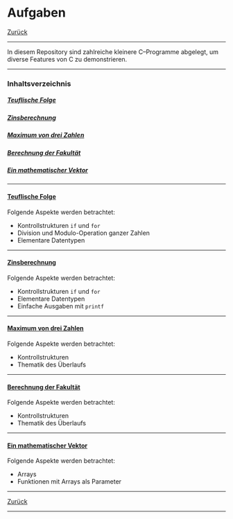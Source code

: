 # Aufgaben

[Zurück](../../Readme.md)

---

In diesem Repository sind zahlreiche kleinere C&ndash;Programme abgelegt,
um diverse Features von C zu demonstrieren.

---

### Inhaltsverzeichnis

##### [Teuflische Folge](#link1)
##### [Zinsberechnung](#link2)
##### [Maximum von drei Zahlen](#link3)
##### [Berechnung der Fakultät](#link4)
##### [Ein mathematischer Vektor](#link5)

---

#### [Teuflische Folge](./TeuflischeFolge/Exercises_TeuflischeFolge.md) <a name="link1"></a>

Folgende Aspekte werden betrachtet:
  * Kontrollstrukturen `if` und `for`
  * Division und Modulo-Operation ganzer Zahlen
  * Elementare Datentypen

---

#### [Zinsberechnung](./Zinsberechnung/Exercises_Zinsberechnung.md) <a name="link2"></a>

Folgende Aspekte werden betrachtet:
  * Kontrollstrukturen `if` und `for`
  * Elementare Datentypen
  * Einfache Ausgaben mit `printf`

---

#### [Maximum von drei Zahlen](./Fakultaet/Exercises_Fakultaet.md) <a name="link3"></a>

Folgende Aspekte werden betrachtet:
  * Kontrollstrukturen
  * Thematik des Überlaufs


---

#### [Berechnung der Fakultät](./Fakultaet/Exercises_Fakultaet.md) <a name="link4"></a>

Folgende Aspekte werden betrachtet:
  * Kontrollstrukturen
  * Thematik des Überlaufs


---

#### [Ein mathematischer Vektor](./Vector/Exercises_Vector.md) <a name="link5"></a>

Folgende Aspekte werden betrachtet:
  * Arrays
  * Funktionen mit Arrays als Parameter


---

[Zurück](../../Readme.md)

---
